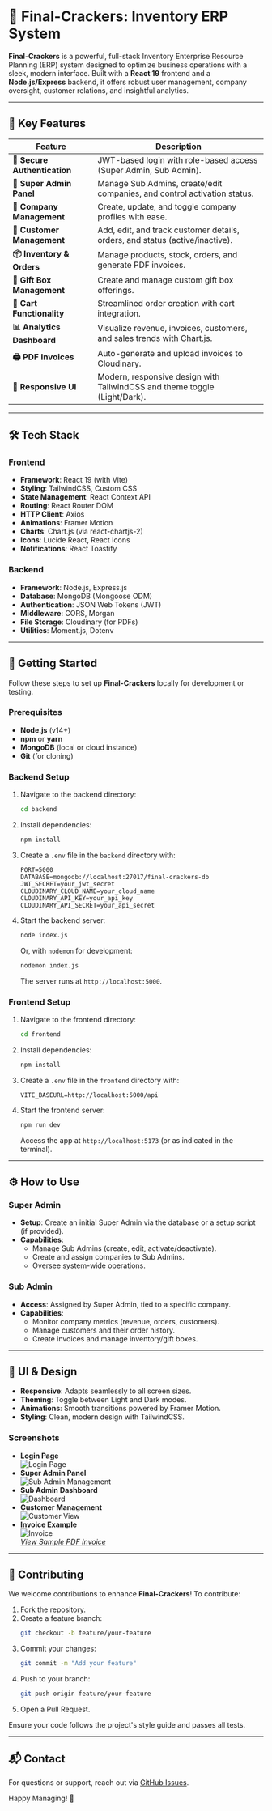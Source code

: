 # 🎉 Final-Crackers: Inventory ERP System

**Final-Crackers** is a powerful, full-stack Inventory Enterprise Resource Planning (ERP) system designed to optimize business operations with a sleek, modern interface. Built with a **React 19** frontend and a **Node.js/Express** backend, it offers robust user management, company oversight, customer relations, and insightful analytics.

---

## 🌟 Key Features

| Feature                      | Description                                                                  |
| ---------------------------- | ---------------------------------------------------------------------------- |
| **🔐 Secure Authentication** | JWT-based login with role-based access (Super Admin, Sub Admin).             |
| **👑 Super Admin Panel**     | Manage Sub Admins, create/edit companies, and control activation status.     |
| **🏢 Company Management**    | Create, update, and toggle company profiles with ease.                       |
| **🤝 Customer Management**   | Add, edit, and track customer details, orders, and status (active/inactive). |
| **📦 Inventory & Orders**    | Manage products, stock, orders, and generate PDF invoices.                   |
| **🎁 Gift Box Management**   | Create and manage custom gift box offerings.                                 |
| **🛒 Cart Functionality**    | Streamlined order creation with cart integration.                            |
| **📊 Analytics Dashboard**   | Visualize revenue, invoices, customers, and sales trends with Chart.js.      |
| **🖨️ PDF Invoices**          | Auto-generate and upload invoices to Cloudinary.                             |
| **🌈 Responsive UI**         | Modern, responsive design with TailwindCSS and theme toggle (Light/Dark).    |

---

## 🛠️ Tech Stack

### Frontend

- **Framework**: React 19 (with Vite)
- **Styling**: TailwindCSS, Custom CSS
- **State Management**: React Context API
- **Routing**: React Router DOM
- **HTTP Client**: Axios
- **Animations**: Framer Motion
- **Charts**: Chart.js (via react-chartjs-2)
- **Icons**: Lucide React, React Icons
- **Notifications**: React Toastify

### Backend

- **Framework**: Node.js, Express.js
- **Database**: MongoDB (Mongoose ODM)
- **Authentication**: JSON Web Tokens (JWT)
- **Middleware**: CORS, Morgan
- **File Storage**: Cloudinary (for PDFs)
- **Utilities**: Moment.js, Dotenv

---

## 🚀 Getting Started

Follow these steps to set up **Final-Crackers** locally for development or testing.

### Prerequisites

- **Node.js** (v14+)
- **npm** or **yarn**
- **MongoDB** (local or cloud instance)
- **Git** (for cloning)

### Backend Setup

1. Navigate to the backend directory:
   ```bash
   cd backend
   ```
2. Install dependencies:
   ```bash
   npm install
   ```
3. Create a `.env` file in the `backend` directory with:
   ```env
   PORT=5000
   DATABASE=mongodb://localhost:27017/final-crackers-db
   JWT_SECRET=your_jwt_secret
   CLOUDINARY_CLOUD_NAME=your_cloud_name
   CLOUDINARY_API_KEY=your_api_key
   CLOUDINARY_API_SECRET=your_api_secret
   ```
4. Start the backend server:
   ```bash
   node index.js
   ```
   Or, with `nodemon` for development:
   ```bash
   nodemon index.js
   ```
   The server runs at `http://localhost:5000`.

### Frontend Setup

1. Navigate to the frontend directory:
   ```bash
   cd frontend
   ```
2. Install dependencies:
   ```bash
   npm install
   ```
3. Create a `.env` file in the `frontend` directory with:
   ```env
   VITE_BASEURL=http://localhost:5000/api
   ```
4. Start the frontend server:
   ```bash
   npm run dev
   ```
   Access the app at `http://localhost:5173` (or as indicated in the terminal).

---

## ⚙️ How to Use

### Super Admin

- **Setup**: Create an initial Super Admin via the database or a setup script (if provided).
- **Capabilities**:
  - Manage Sub Admins (create, edit, activate/deactivate).
  - Create and assign companies to Sub Admins.
  - Oversee system-wide operations.

### Sub Admin

- **Access**: Assigned by Super Admin, tied to a specific company.
- **Capabilities**:
  - Monitor company metrics (revenue, orders, customers).
  - Manage customers and their order history.
  - Create invoices and manage inventory/gift boxes.

---

## 🎨 UI & Design

- **Responsive**: Adapts seamlessly to all screen sizes.
- **Theming**: Toggle between Light and Dark modes.
- **Animations**: Smooth transitions powered by Framer Motion.
- **Styling**: Clean, modern design with TailwindCSS.

### Screenshots

- **Login Page**  
  ![Login Page](https://res.cloudinary.com/dkro770eh/image/upload/v1747217538/Screenshot_2025-05-14_152636_lnb4hs.png)
- **Super Admin Panel**  
  ![Sub Admin Management](https://res.cloudinary.com/dkro770eh/image/upload/v1747217538/Screenshot_2025-05-14_152649_mvxsdm.png)
- **Sub Admin Dashboard**  
  ![Dashboard](https://res.cloudinary.com/dkro770eh/image/upload/v1747217538/Screenshot_2025-05-14_152707_ohojvk.png)
- **Customer Management**  
  ![Customer View](https://res.cloudinary.com/dkro770eh/image/upload/v1747217537/Screenshot_2025-05-14_152735_jzkw5s.png)
- **Invoice Example**  
  ![Invoice](https://res.cloudinary.com/dkro770eh/image/upload/v1747217537/Screenshot_2025-05-14_152941_fbtcts.png)  
  _[View Sample PDF Invoice](https://res.cloudinary.com/dkro770eh/raw/upload/v1747216779/Mahesh%20Crackers%20Shop/Vignesh_2025-05-14_15-29-36.pdf)_

---

## 🤝 Contributing

We welcome contributions to enhance **Final-Crackers**! To contribute:

1. Fork the repository.
2. Create a feature branch:
   ```bash
   git checkout -b feature/your-feature
   ```
3. Commit your changes:
   ```bash
   git commit -m "Add your feature"
   ```
4. Push to your branch:
   ```bash
   git push origin feature/your-feature
   ```
5. Open a Pull Request.

Ensure your code follows the project's style guide and passes all tests.

---

## 📬 Contact

For questions or support, reach out via [GitHub Issues](https://github.com/your-repo/final-crackers/issues).

Happy Managing! 🚀
